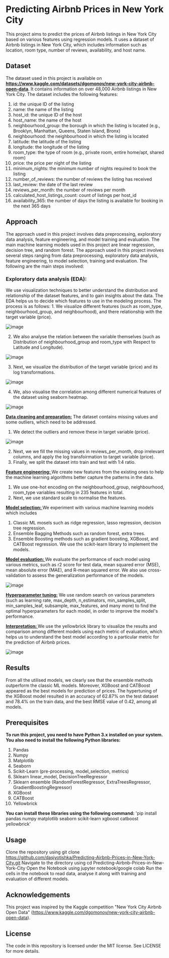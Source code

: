 # Predicting Airbnb Prices in New York City
This project aims to predict the prices of Airbnb listings in New York City based on various features using regression models. It uses a dataset of Airbnb listings in New York City, which includes information such as location, room type, number of reviews, availability, and host name. 

## Dataset
The dataset used in this project is available on <b><u><a>https://www.kaggle.com/datasets/dgomonov/new-york-city-airbnb-open-data</a></u></b>. It contains information on over 48,000 Airbnb listings in New York City. The dataset includes the following features:
1. id: the unique ID of the listing
2. name: the name of the listing
3. host_id: the unique ID of the host
4. host_name: the name of the host
5. neighbourhood_group: the borough in which the listing is located (e.g., Brooklyn, Manhattan, Queens, Staten Island, Bronx)
6. neighbourhood: the neighbourhood in which the listing is located
7. latitude: the latitude of the listing
8. longitude: the longitude of the listing
9. room_type: the type of room (e.g., private room, entire home/apt, shared room)
10. price: the price per night of the listing
11. minimum_nights: the minimum number of nights required to book the listing
12. number_of_reviews: the number of reviews the listing has received
13. last_review: the date of the last review
14. reviews_per_month: the number of reviews per month
15. calculated_host_listings_count: count of listings per host_id
16. availability_365: the number of days the listing is available for booking in the next 365 days

## Approach
The approach used in this project involves data preprocessing, exploratory data analysis, feature engineering, and model training and evaluation. The main machine learning models used in this project are linear regression, decision tree, and random forest.
The approach used in this project involves several steps ranging from data preprocessing, exploratory data analysis, feature engineering, to model selection, training and evaluation. The following are the main steps involved:

<h3>Exploratory data analysis (EDA):</h3> We use visualization techniques to better understand the distribution and relationship of the dataset features, and to gain insights about the data. The EDA helps us to decide which features to use in the modeling process. The process is as follows:
1. We visualize different features (such as room_type, neighbourhood_group, and neighbourhood), and there relationship with the target variable (price).

![image](https://user-images.githubusercontent.com/127759119/226188898-323b503b-a55e-405f-94f7-f425cab546cf.png)

2. We also analyse the relation between the variable themselves (such as Distribution of neighbourhood_group and room_type with Respect to Latitude and Longitude).

![image](https://user-images.githubusercontent.com/127759119/226188732-592ab329-56c0-4253-af06-d453d0f03f97.png)

3. Next, we visualize the distribution of the target variable (price) and its log transformations. 

![image](https://user-images.githubusercontent.com/127759119/226188754-893484a7-2c7d-45bc-b782-37eab9ab771d.png)

4. We, also visualise the correlation among different numerical features of the dataset using seaborn heatmap.

![image](https://user-images.githubusercontent.com/127759119/226188807-abf3acda-a3d0-451e-9d82-ee2c3132812d.png)

<b><u>Data cleaning and preparation:</b></u>
 The dataset contains missing values and some outliers, which need to be addressed. 
1. We detect the outliers  and remove these in target variable (price).
  
  ![image](https://user-images.githubusercontent.com/127759119/226188780-5c8db7be-c786-45b7-82d9-005140a6492e.png)
  
2. Next, we we fill the missing values in reviews_per_month, drop irrelevant columns, and apply the log transfoirmation to target variable (price).
3. Finally, we split the dataset into train and test with 1:4 ratio. 

  <u><b>Feature engineering: </u></b>
  We create new features from the existing ones to help the machine learning algorithms better capture the patterns in the data. 
1. We use one-hot encoding on the neighbourhood_group, neighbourhood, room_type variables resulting in 235 features in total.
2. Next, we use standard scale to normalise the features.

  <u><b>Model selection: </u></b></h3>
  We experiment with various machine learning models which includes 
1. Classic ML mosels such as ridge regression, lasso regression, decision tree regression.
2. Ensemble Bagging Methods such as random forest, extra trees.
3. Ensemble Boosting methods such as gradient boosting, XGBoost, and CATBoost regression. 
We use the scikit-learn library to implement the models.

  <u><b>Model evaluation: </u></b>
  We evaluate the performance of each model using various metrics, such as r2 score for test data, mean squared error (MSE), mean absolute error (MAE), and R-mean    squared error. We also use cross-validation to assess the generalization performance of the models.
  
  ![image](https://user-images.githubusercontent.com/127759119/226189914-839ab9f3-4548-422c-bb92-185fb6aa4d31.png)

  <u><b>Hyperparameter tuning:</u></b>
  We use random search on various parameters (such as learning rate, max_depth, n_estimators, min_samples_split, min_samples_leaf, subsample, max_features, and many more) to find the optimal hyperparameters for each model, in order to improve the model's performance.

  <u><b>Interpretation: </u></b>
  We use the yellowbrick library to visualize the results and comparison among different models using each metric of evaluation, which helps us to understand the best model according to a particular metric for the prediction of Airbnb prices.
  
  ![image](https://user-images.githubusercontent.com/127759119/226191125-3eabaf3a-cd78-48a9-a2a1-41a2e67e4e90.png)

## Results
From all the utilised models, we clearly see that the ensemble methods outperform the classic ML models. Moreover, XGBoost and CATBoost appeared as the best models for prediction of prices. The hypertuning of the XGBoost model resulted in an accuracy of 62.87% on the test dataset and 78.4% on the train data, and the best RMSE value of 0.42, among all models.

## Prerequisites
<b>To run this project, you need to have Python 3.x installed on your system. You also need to install the following Python libraries:</b>

1. Pandas
2. Numpy
3. Matplotlib
4. Seaborn
5. Scikit-Learn (pre-processing, model_selection, metrics)
6. Sklearn linear_model, DecisionTreeRegressor
7. Sklearn ensemble (RandomForestRegressor, ExtraTreesRegressor, GradientBoostingRegressor)
8. XGBoost
9. CATBoost
10. Yellowbrick

  <b>You can install these libraries using the following command:</b>
'pip install pandas numpy matplotlib seaborn scikit-learn xgboost catboost yellowbrick'

## Usage
Clone the repository using git clone https://github.com/dasjyotishka/Predicting-Airbnb-Prices-in-New-York-City.git
Navigate to the directory using cd Predicting-Airbnb-Prices-in-New-York-City
Open the Notebook using jupyter notebook/google colab
Run the cells in the notebook to read data, analyse it along with training and evaluation of different models.

## Acknowledgements
This project was inspired by the Kaggle competition "New York City Airbnb Open Data" <a>(https://www.kaggle.com/dgomonov/new-york-city-airbnb-open-data)</a>.

## License
The code in this repository is licensed under the MIT license. See LICENSE for more details.
